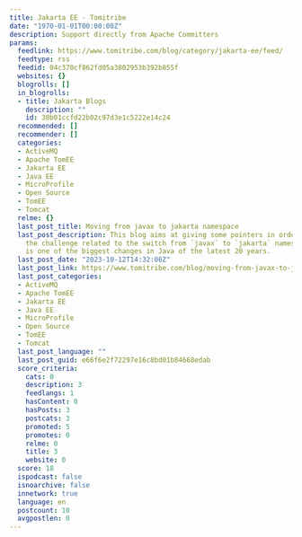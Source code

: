 ```yaml
---
title: Jakarta EE - Tomitribe
date: "1970-01-01T00:00:00Z"
description: Support directly from Apache Committers
params:
  feedlink: https://www.tomitribe.com/blog/category/jakarta-ee/feed/
  feedtype: rss
  feedid: 04c370cf862fd05a3802953b392b855f
  websites: {}
  blogrolls: []
  in_blogrolls:
  - title: Jakarta Blogs
    description: ""
    id: 30b01ccfd22b02c97d3e1c5222e14c24
  recommended: []
  recommender: []
  categories:
  - ActiveMQ
  - Apache TomEE
  - Jakarta EE
  - Java EE
  - MicroProfile
  - Open Source
  - TomEE
  - Tomcat
  relme: {}
  last_post_title: Moving from javax to jakarta namespace
  last_post_description: This blog aims at giving some pointers in order to address
    the challenge related to the switch from `javax` to `jakarta` namespace. This
    is one of the biggest changes in Java of the latest 20 years.
  last_post_date: "2023-10-12T14:32:06Z"
  last_post_link: https://www.tomitribe.com/blog/moving-from-javax-to-jakarta-namespace/
  last_post_categories:
  - ActiveMQ
  - Apache TomEE
  - Jakarta EE
  - Java EE
  - MicroProfile
  - Open Source
  - TomEE
  - Tomcat
  last_post_language: ""
  last_post_guid: e66f6e2f72297e16c8bd01b84668edab
  score_criteria:
    cats: 0
    description: 3
    feedlangs: 1
    hasContent: 0
    hasPosts: 3
    postcats: 3
    promoted: 5
    promotes: 0
    relme: 0
    title: 3
    website: 0
  score: 18
  ispodcast: false
  isnoarchive: false
  innetwork: true
  language: en
  postcount: 10
  avgpostlen: 0
---
```

